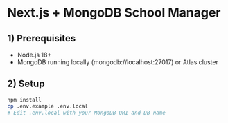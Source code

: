 # Next.js + MongoDB School Manager

## 1) Prerequisites
- Node.js 18+
- MongoDB running locally (mongodb://localhost:27017) or Atlas cluster

## 2) Setup
```bash
npm install
cp .env.example .env.local
# Edit .env.local with your MongoDB URI and DB name